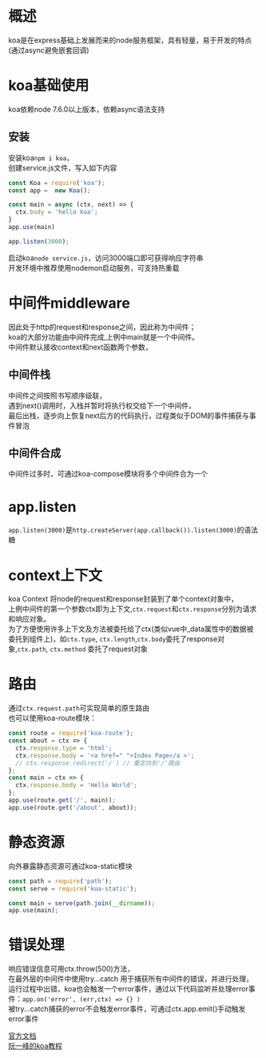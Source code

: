 # 概述
koa是在express基础上发展而来的node服务框架，具有轻量，易于开发的特点(通过async避免嵌套回调)
# koa基础使用
koa依赖node 7.6.0以上版本，依赖async语法支持
## 安装
安装koa`npm i koa`，  
创建service.js文件，写入如下内容  
```js
const Koa = require('koa');
const app =  new Koa();

const main = async (ctx, next) => {
  ctx.body = 'hello koa';
}
app.use(main)

app.listen(3000);
```
启动koa`node service.js`，访问3000端口即可获得响应字符串  
开发环境中推荐使用nodemon启动服务，可支持热重载
# 中间件middleware
因此处于http的request和response之间，因此称为中间件；  
koa的大部分功能由中间件完成,上例中main就是一个中间件。  
中间件默认接收context和next函数两个参数，
## 中间件栈
中间件之间按照书写顺序级联，  
遇到next()调用时，入栈并暂时将执行权交给下一个中间件，  
最后出栈，逐步向上恢复next后方的代码执行，过程类似于DOM的事件捕获与事件冒泡
## 中间件合成
中间件过多时，可通过koa-compose模块将多个中间件合为一个
# app.listen
`app.listen(3000)`是`http.createServer(app.callback()).listen(3000)`的语法糖

# context上下文
koa Context 将node的request和response封装到了单个context对象中，  
上例中间件的第一个参数ctx即为上下文,`ctx.request`和`ctx.response`分别为请求和响应对象。  
为了方便使用许多上下文及方法被委托给了ctx(类似vue中_data属性中的数据被委托到组件上)，如`ctx.type`, `ctx.length`,`ctx.body`委托了response对象,`ctx.path`, `ctx.method` 委托了request对象
# 路由
通过`ctx.request.path`可实现简单的原生路由  
也可以使用koa-route模块：
```js
const route = require('koa-route');
const about = ctx => {
  ctx.response.type = 'html';
  ctx.response.body = '<a href=" ">Index Page</a >';
  // ctx.response.redirect('/') // 重定向到'/'路由
};
const main = ctx => {
  ctx.response.body = 'Hello World';
};
app.use(route.get('/', main));
app.use(route.get('/about', about));
```
# 静态资源
向外暴露静态资源可通过koa-static模块
```js
const path = require('path');
const serve = require('koa-static');

const main = serve(path.join(__dirname));
app.use(main);
```
# 错误处理
响应错误信息可用ctx.throw(500)方法，  
在最外层的中间件中使用try...catch 用于捕获所有中间件的错误，并进行处理，  
运行过程中出错，koa也会触发一个error事件，通过以下代码监听并处理error事件：`app.on('error', (err,ctx) => {} )`  
被try...catch捕获的error不会触发error事件，可通过ctx.app.emit()手动触发error事件

[官方文档](http://koajs.cn/#)  
[阮一峰的koa教程](http://www.ruanyifeng.com/blog/2017/08/koa.html)